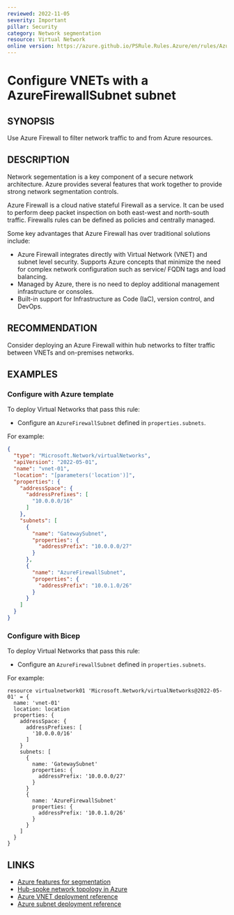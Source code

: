 ```yaml
---
reviewed: 2022-11-05
severity: Important
pillar: Security
category: Network segmentation
resource: Virtual Network
online version: https://azure.github.io/PSRule.Rules.Azure/en/rules/Azure.VNET.FirewallSubnet/
---
```


# Configure VNETs with a AzureFirewallSubnet subnet

## SYNOPSIS

Use Azure Firewall to filter network traffic to and from Azure resources.

## DESCRIPTION

Network segementation is a key component of a secure network architecture.
Azure provides several features that work together to provide strong network segmentation controls.

Azure Firewall is a cloud native stateful Firewall as a service.
It can be used to perform deep packet inspection on both east-west and north-south traffic.
Firewalls rules can be defined as policies and centrally managed.

Some key advantages that Azure Firewall has over traditional solutions include:

- Azure Firewall integrates directly with Virtual Network (VNET) and subnet level security.
  Supports Azure concepts that minimize the need for complex network configuration such as service/ FQDN tags and load balancing.
- Managed by Azure, there is no need to deploy additional management infrastructure or consoles.
- Built-in support for Infrastructure as Code (IaC), version control, and DevOps.

## RECOMMENDATION

Consider deploying an Azure Firewall within hub networks to filter traffic between VNETs and on-premises networks.

## EXAMPLES

### Configure with Azure template

To deploy Virtual Networks that pass this rule:

- Configure an `AzureFirewallSubnet` defined in `properties.subnets`.

For example:

```json
{
  "type": "Microsoft.Network/virtualNetworks",
  "apiVersion": "2022-05-01",
  "name": "vnet-01",
  "location": "[parameters('location')]",
  "properties": {
    "addressSpace": {
      "addressPrefixes": [
        "10.0.0.0/16"
      ]
    },
    "subnets": [
      {
        "name": "GatewaySubnet",
        "properties": {
          "addressPrefix": "10.0.0.0/27"
        }
      },
      {
        "name": "AzureFirewallSubnet",
        "properties": {
          "addressPrefix": "10.0.1.0/26"
        }
      }
    ]
  }
}
```

### Configure with Bicep

To deploy Virtual Networks that pass this rule:

- Configure an `AzureFirewallSubnet` defined in `properties.subnets`.

For example:

```bicep
resource virtualnetwork01 'Microsoft.Network/virtualNetworks@2022-05-01' = {
  name: 'vnet-01'
  location: location
  properties: {
    addressSpace: {
      addressPrefixes: [
        '10.0.0.0/16'
      ]
    }
    subnets: [
      {
        name: 'GatewaySubnet'
        properties: {
          addressPrefix: '10.0.0.0/27'
        }
      }
      {
        name: 'AzureFirewallSubnet'
        properties: {
          addressPrefix: '10.0.1.0/26'
        }
      }
    ]
  }
}
```

## LINKS

- [Azure features for segmentation](https://learn.microsoft.com/azure/architecture/framework/security/design-network-segmentation#azure-features-for-segmentation)
- [Hub-spoke network topology in Azure](https://learn.microsoft.com/azure/architecture/reference-architectures/hybrid-networking/hub-spoke)
- [Azure VNET deployment reference](https://learn.microsoft.com/azure/templates/microsoft.network/virtualnetworks)
- [Azure subnet deployment reference](https://learn.microsoft.com/azure/templates/microsoft.network/virtualnetworks/subnets)
